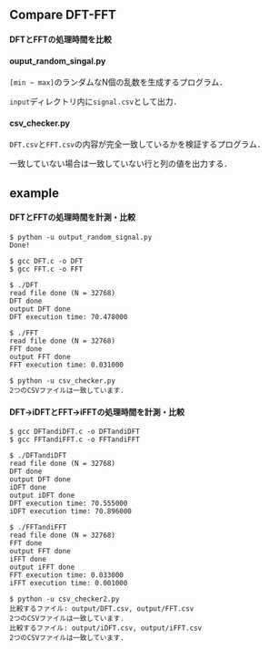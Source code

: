 ## Compare DFT-FFT

#### DFTとFFTの処理時間を比較

#### ouput_random_singal.py
`[min ~ max]`のランダムなN個の乱数を生成するプログラム．

`input`ディレクトリ内に`signal.csv`として出力．



#### csv_checker.py
`DFT.csv`と`FFT.csv`の内容が完全一致しているかを検証するプログラム．

一致していない場合は一致していない行と列の値を出力する．



## example
#### DFTとFFTの処理時間を計測・比較
``` console
$ python -u output_random_signal.py
Done!

$ gcc DFT.c -o DFT
$ gcc FFT.c -o FFT

$ ./DFT
read file done (N = 32768)
DFT done
output DFT done
DFT execution time: 70.478000

$ ./FFT
read file done (N = 32768)
FFT done
output FFT done
FFT execution time: 0.031000

$ python -u csv_checker.py
2つのCSVファイルは一致しています.
```

#### DFT->iDFTとFFT->iFFTの処理時間を計測・比較
``` console
$ gcc DFTandiDFT.c -o DFTandiDFT
$ gcc FFTandiFFT.c -o FFTandiFFT

$ ./DFTandiDFT
read file done (N = 32768)
DFT done
output DFT done
iDFT done
output iDFT done
DFT execution time: 70.555000
iDFT execution time: 70.896000

$ ./FFTandiFFT
read file done (N = 32768)
FFT done
output FFT done
iFFT done
output iFFT done
FFT execution time: 0.033000
iFFT execution time: 0.001000

$ python -u csv_checker2.py
比較するファイル: output/DFT.csv, output/FFT.csv
2つのCSVファイルは一致しています.
比較するファイル: output/iDFT.csv, output/iFFT.csv
2つのCSVファイルは一致しています.
```
